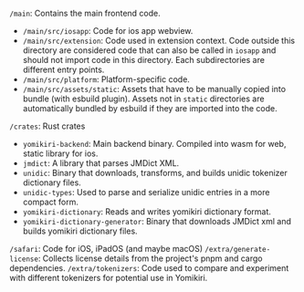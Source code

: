 `/main`: Contains the main frontend code.

- `/main/src/iosapp`: Code for ios app webview.
- `/main/src/extension`: Code used in extension context. Code outside this directory are considered code that can also be called in `iosapp` and should not import code in this directory.
  Each subdirectories are different entry points.
- `/main/src/platform`: Platform-specific code.
- `/main/src/assets/static`: Assets that have to be manually copied into bundle (with esbuild plugin). Assets not in `static` directories are automatically bundled by esbuild if they are imported into the code.

`/crates`: Rust crates

- `yomikiri-backend`: Main backend binary. Compiled into wasm for web, static library for ios.
- `jmdict`: A library that parses JMDict XML.
- `unidic`: Binary that downloads, transforms, and builds unidic tokenizer dictionary files.
- `unidic-types`: Used to parse and serialize unidic entries in a more compact form.
- `yomikiri-dictionary`: Reads and writes yomikiri dictionary format.
- `yomikiri-dictionary-generator`: Binary that downloads JMDict xml and builds yomikiri dictionary files.

`/safari`: Code for iOS, iPadOS (and maybe macOS)
`/extra/generate-license`: Collects license details from the project's pnpm and cargo dependencies.
`/extra/tokenizers`: Code used to compare and experiment with different tokenizers for potential use in Yomikiri.
